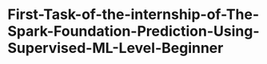 # First-Task-of-the-internship-of-The-Spark-Foundation-Prediction-Using-Supervised-ML-Level-Beginner